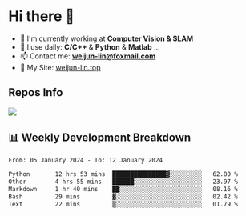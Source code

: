 # Hi there 👋

<!--
**Weijun-Lin/Weijun-Lin** is a ✨ _special_ ✨ repository because its `README.md` (this file) appears on your GitHub profile.

Here are some ideas to get you started:

- 🔭 I’m currently working on ...
- 🌱 I’m currently learning ...
- 👯 I’m looking to collaborate on ...
- 🤔 I’m looking for help with ...
- 💬 Ask me about ...
- 📫 How to reach me: ...
- 😄 Pronouns: ...
- ⚡ Fun fact: ...
-->

- 🏢 I'm currently working at **Computer Vision & SLAM**
- 🚀 I use daily: **C/C++** & **Python** & **Matlab** ...
- 📫 Contact me: **weijun-lin@foxmail.com**
- 🔗 My Site: [weijun-lin.top](https://weijun-lin.top/)

  

## Repos Info
![](https://github-readme-stats.vercel.app/api?username=Weijun-Lin&theme=cobalt)

## 📊 Weekly Development Breakdown

<!--START_SECTION:waka-->

```txt
From: 05 January 2024 - To: 12 January 2024

Python       12 hrs 53 mins  ███████████████▓░░░░░░░░░   62.80 %
Other        4 hrs 55 mins   ██████░░░░░░░░░░░░░░░░░░░   23.97 %
Markdown     1 hr 40 mins    ██░░░░░░░░░░░░░░░░░░░░░░░   08.16 %
Bash         29 mins         ▓░░░░░░░░░░░░░░░░░░░░░░░░   02.42 %
Text         22 mins         ▒░░░░░░░░░░░░░░░░░░░░░░░░   01.79 %
```

<!--END_SECTION:waka-->
